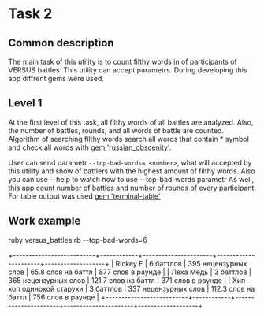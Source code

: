 # Task 2
## Common description
The main task of this utility is to count 
filthy words in of participants of VERSUS battles. This utility can accept parametrs. During developing this app diffrent gems were used.
## Level 1
At the first level of this task, all filthy words of all battles are analyzed. Also, the number of battles, rounds, and all words of battle are counted. Algorithm of searching filthy words search all words that contain * symbol and check all words with [gem 'russian_obscenity'](github.com/oranmor/russian_obscenity).

User can send parametr `--top-bad-words=,<number>`, what will accepted by this utility and show <number> of battlers with the highest amount of filthy words.
Also you can use --help to watch how to use --top-bad-words parametr
As well, this app count number of battles and number of rounds of every participant.
For table output was used [gem 'terminal-table'](https://github.com/tj/terminal-table)

## Work example

ruby versus_battles.rb --top-bad-words=6

+--------------------------+------------+----------------------+----------------------+-------------------+
| Rickey F                 | 6 баттлов  | 395 нецензурных слов | 65.8 слов на баттл   | 877 слов в раунде |
| Леха Медь                | 3 баттлов  | 365 нецензурных слов | 121.7 слов на баттл  | 371 слов в раунде |
| Хип-хоп одинокой старухи | 3 баттлов  | 337 нецензурных слов | 112.3 слов на баттл  | 756 слов в раунде |
+--------------------------+------------+----------------------+----------------------+-------------------+